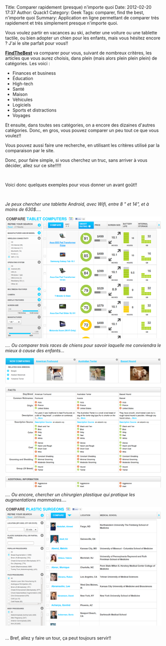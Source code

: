 Title: Comparer rapidement (presque) n'importe quoi
Date: 2012-02-20 17:37
Author: Quack1
Category: Geek
Tags: comparer, find the best, n'importe quoi
Summary: Application en ligne permettant de comparer très rapidement et très simplement presque n'importe quoi.

Vous voulez partir en vacances au ski, acheter une voiture ou une
tablette tactile, ou bien adopter un chien pour les enfants, mais vous
hésitez encore ? J'ai le site parfait pour vous!!

**[FindTheBest][]** va comparer pour vous, suivant de nombreux critères, les articles que
vous aurez choisis, dans plein (mais alors plein plein plein) de
catégories. Les voici :

-   Finances et business
-   Éducation
-   High-tech
-   Santé
-   Maison
-   Véhicules
-   Logiciels
-   Sports et distractions
-   Voyages

</p>
Et ensuite, dans toutes ses catégories, on a encore des dizaines
d'autres catégories. Donc, en gros, vous pouvez comparer un peu tout ce
que vous voulez!!

Vous pouvez aussi faire une recherche, en utilisant les critères utilisé
par la comparaison par le site.

Donc, pour faire simple, si vous cherchez un truc, sans arriver à vous
décider, allez sur ce site!!!!!

 

Voici donc quelques exemples pour vous donner un avant goût!!

 

*Je peux chercher une tablette Android, avec Wifi, entre 8 " et 14", et
à moins de 630\$....*

<a href="static/upload/findTheBest_tablettes.png"><img src="upload/findTheBest_tablettes.png" width="600" align="center" /></a>

*.... Ou comparer trois races de chiens pour savoir laquelle me
conviendra le mieux à cause des enfants...*

<a href="static/upload/findTheBest_chiens.png"><img src="upload/findTheBest_chiens.png" width="600" align="center" /></a>

*.... Ou encore, chercher un chirurgien plastique qui pratique les
augmentations mammaires....*

<a href="static/upload/findTheBest_chirurgiens.png"><img src="upload/findTheBest_chirurgiens.png" width="600" align="center" /></a> 

... Bref, allez y faire un tour, ça peut toujours servir!!

  [FindTheBest]: http://www.findthebest.com/ "http://www.findthebest.com/"
